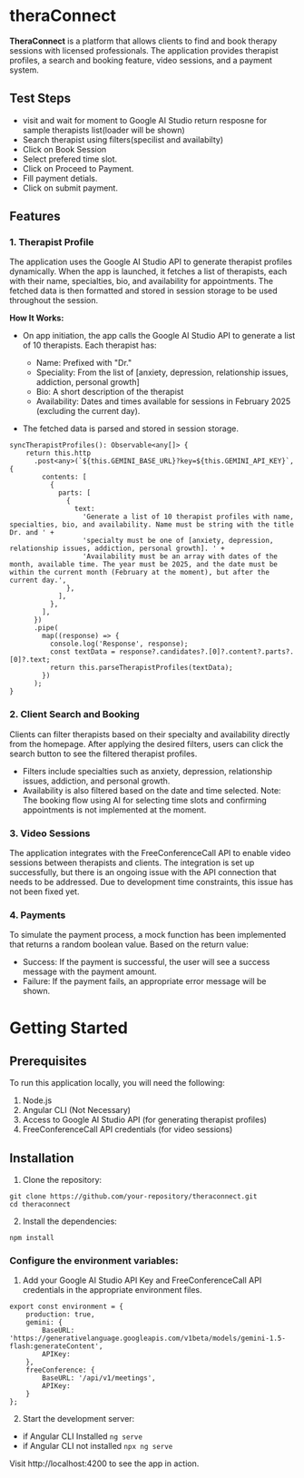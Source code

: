 # theraConnect

**TheraConnect** is a platform that allows clients to find and book therapy sessions with licensed professionals. The application provides therapist profiles, a search and booking feature, video sessions, and a payment system.

## Test Steps 
- visit and wait for moment to Google AI Studio return resposne for sample therapists list(loader will be shown)
- Search therapist using filters(specilist and availabilty)
- Click on Book Session
- Select prefered time slot.
- Click on Proceed to Payment.
- Fill payment detials.
- Click on submit payment.


## Features

### 1. **Therapist Profile**
The application uses the Google AI Studio API to generate therapist profiles dynamically. When the app is launched, it fetches a list of therapists, each with their name, specialties, bio, and availability for appointments. The fetched data is then formatted and stored in session storage to be used throughout the session.

**How It Works:**
- On app initiation, the app calls the Google AI Studio API to generate a list of 10 therapists. Each therapist has:
  - Name: Prefixed with "Dr."
  - Speciality: From the list of [anxiety, depression, relationship issues, addiction, personal growth]
  - Bio: A short description of the therapist
  - Availability: Dates and times available for sessions in February 2025 (excluding the current day).
  
- The fetched data is parsed and stored in session storage.

```
syncTherapistProfiles(): Observable<any[]> {
    return this.http
      .post<any>(`${this.GEMINI_BASE_URL}?key=${this.GEMINI_API_KEY}`, {
        contents: [
          {
            parts: [
              {
                text:
                  'Generate a list of 10 therapist profiles with name, specialties, bio, and availability. Name must be string with the title Dr. and ' +
                  'specialty must be one of [anxiety, depression, relationship issues, addiction, personal growth]. ' +
                  'Availability must be an array with dates of the month, available time. The year must be 2025, and the date must be within the current month (February at the moment), but after the current day.',
              },
            ],
          },
        ],
      })
      .pipe(
        map((response) => {
          console.log('Response', response);
          const textData = response?.candidates?.[0]?.content?.parts?.[0]?.text;
          return this.parseTherapistProfiles(textData);
        })
      );
}
```

### 2. **Client Search and Booking** 
Clients can filter therapists based on their specialty and availability directly from the homepage. After applying the desired filters, users can click the search button to see the filtered therapist profiles.

 - Filters include specialties such as anxiety, depression, relationship issues, addiction, and personal growth.
 - Availability is also filtered based on the date and time selected.
Note: The booking flow using AI for selecting time slots and confirming appointments is not implemented at the moment.

### 3. **Video Sessions**
The application integrates with the FreeConferenceCall API to enable video sessions between therapists and clients. The integration is set up successfully, but there is an ongoing issue with the API connection that needs to be addressed. Due to development time constraints, this issue has not been fixed yet.

### 4. **Payments**
To simulate the payment process, a mock function has been implemented that returns a random boolean value. Based on the return value:

- Success: If the payment is successful, the user will see a success message with the payment amount.
- Failure: If the payment fails, an appropriate error message will be shown.

# Getting Started
## Prerequisites
To run this application locally, you will need the following:

1. Node.js
2. Angular CLI (Not Necessary)
3. Access to Google AI Studio API (for generating therapist profiles)
4. FreeConferenceCall API credentials (for video sessions)

## Installation
  1. Clone the repository:

  ```
  git clone https://github.com/your-repository/theraconnect.git
  cd theraconnect
  ```

  2. Install the dependencies:
  ```
  npm install
  ```

### Configure the environment variables:

1. Add your Google AI Studio API Key and FreeConferenceCall API credentials in the appropriate environment files.

```
export const environment = {
    production: true,
    gemini: {
        BaseURL: 'https://generativelanguage.googleapis.com/v1beta/models/gemini-1.5-flash:generateContent',
        APIKey: 
    },
    freeConference: {
        BaseURL: '/api/v1/meetings',
        APIKey: 
    }
};
```

2. Start the development server:

  - if Angular CLI Installed
    ```ng serve```
  - if Angular CLI not installed
  ```npx ng serve```


Visit http://localhost:4200 to see the app in action.